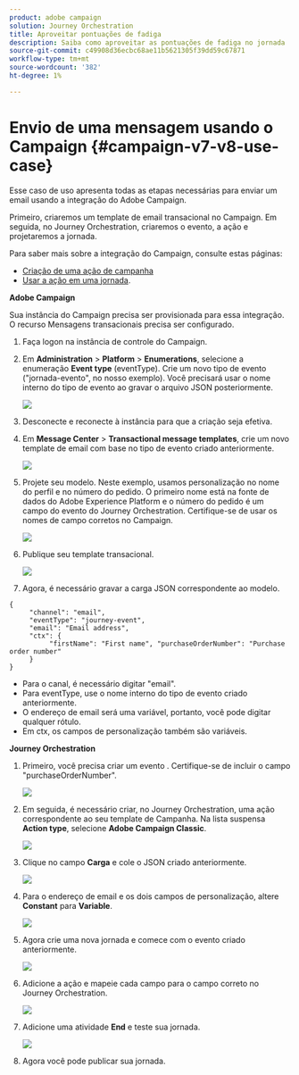 ```yaml
---
product: adobe campaign
solution: Journey Orchestration
title: Aproveitar pontuações de fadiga
description: Saiba como aproveitar as pontuações de fadiga no jornada
source-git-commit: c49908d36ecbc68ae11b5621305f39dd59c67871
workflow-type: tm+mt
source-wordcount: '382'
ht-degree: 1%

---
```



# Envio de uma mensagem usando o Campaign {#campaign-v7-v8-use-case}

Esse caso de uso apresenta todas as etapas necessárias para enviar um email usando a integração do Adobe Campaign.

Primeiro, criaremos um template de email transacional no Campaign. Em seguida, no Journey Orchestration, criaremos o evento, a ação e projetaremos a jornada.

Para saber mais sobre a integração do Campaign, consulte estas páginas:

* [Criação de uma ação de campanha](../action/working-with-adobe-campaign.md#using_adobe_campaign_v7_v8)
* [Usar a ação em uma jornada](../building-journeys/using-adobe-campaign-actions.md).

**Adobe Campaign**

Sua instância do Campaign precisa ser provisionada para essa integração. O recurso Mensagens transacionais precisa ser configurado.

1. Faça logon na instância de controle do Campaign.

1. Em **Administration** > **Platform** > **Enumerations**, selecione a enumeração **Event type** (eventType). Crie um novo tipo de evento (&quot;jornada-evento&quot;, no nosso exemplo). Você precisará usar o nome interno do tipo de evento ao gravar o arquivo JSON posteriormente.

   ![](../assets/accintegration-uc-1.png)

1. Desconecte e reconecte à instância para que a criação seja efetiva.

1. Em **Message Center** > **Transactional message templates**, crie um novo template de email com base no tipo de evento criado anteriormente.

   ![](../assets/accintegration-uc-2.png)

1. Projete seu modelo. Neste exemplo, usamos personalização no nome do perfil e no número do pedido. O primeiro nome está na fonte de dados do Adobe Experience Platform e o número do pedido é um campo do evento do Journey Orchestration. Certifique-se de usar os nomes de campo corretos no Campaign.

   ![](../assets/accintegration-uc-3.png)

1. Publique seu template transacional.

   ![](../assets/accintegration-uc-4.png)

1. Agora, é necessário gravar a carga JSON correspondente ao modelo.

```
{
     "channel": "email",
     "eventType": "journey-event",
     "email": "Email address",
     "ctx": {
          "firstName": "First name", "purchaseOrderNumber": "Purchase order number"
     }
}
```

* Para o canal, é necessário digitar &quot;email&quot;.
* Para eventType, use o nome interno do tipo de evento criado anteriormente.
* O endereço de email será uma variável, portanto, você pode digitar qualquer rótulo.
* Em ctx, os campos de personalização também são variáveis.

**Journey Orchestration**

1. Primeiro, você precisa criar um evento . Certifique-se de incluir o campo &quot;purchaseOrderNumber&quot;.

   ![](../assets/accintegration-uc-5.png)

1. Em seguida, é necessário criar, no Journey Orchestration, uma ação correspondente ao seu template de Campanha. Na lista suspensa **Action type**, selecione **Adobe Campaign Classic**.

   ![](../assets/accintegration-uc-6.png)

1. Clique no campo **Carga** e cole o JSON criado anteriormente.

   ![](../assets/accintegration-uc-7.png)

1. Para o endereço de email e os dois campos de personalização, altere **Constant** para **Variable**.

   ![](../assets/accintegration-uc-8.png)

1. Agora crie uma nova jornada e comece com o evento criado anteriormente.

   ![](../assets/accintegration-uc-9.png)

1. Adicione a ação e mapeie cada campo para o campo correto no Journey Orchestration.

   ![](../assets/accintegration-uc-10.png)

1. Adicione uma atividade **End** e teste sua jornada.

   ![](../assets/accintegration-uc-11.png)

1. Agora você pode publicar sua jornada.
